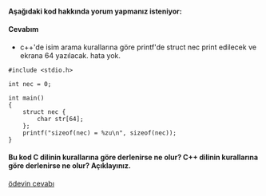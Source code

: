 #### Aşağıdaki kod hakkında yorum yapmanız isteniyor:
#### Cevabım
+ c++'de isim arama kurallarına göre printf'de struct nec print edilecek ve ekrana 64 yazılacak. hata yok.

```
#include <stdio.h>

int nec = 0;

int main()
{
	struct nec { 
		char str[64];
	};
	printf("sizeof(nec) = %zu\n", sizeof(nec));
}

```

#### Bu kod C dilinin kurallarına göre derlenirse ne olur? C++ dilinin kurallarına göre derlenirse ne olur? Açıklayınız.


[ödevin cevabı](https://www.youtube.com/watch?v=gU3s3HMpQyE)
